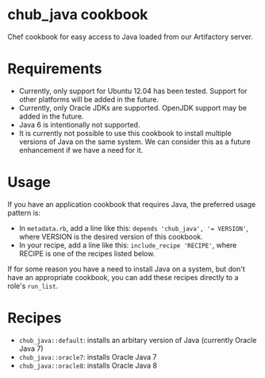 # chub_java cookbook

Chef cookbook for easy access to Java loaded from our Artifactory server.

# Requirements

* Currently, only support for Ubuntu 12.04 has been tested.  Support for other platforms will be added in the future.
* Currently, only Oracle JDKs are supported.  OpenJDK support may be added in the future.
* Java 6 is intentionally not supported.
* It is currently not possible to use this cookbook to install multiple versions of Java on the same system.  We can consider this as a future enhancement if we have a need for it.

# Usage

If you have an application cookbook that requires Java, the preferred usage pattern is:

* In `metadata.rb`, add a line like this: `depends 'chub_java', '= VERSION'`, where VERSION is the desired version of this cookbook.
* In your recipe, add a line like this: `include_recipe 'RECIPE'`, where RECIPE is one of the recipes listed below.

If for some reason you have a need to install Java on a system, but don't have an appropriate cookbook, you can add these recipes directly to a role's `run_list`.

# Recipes

* `chub_java::default`: installs an arbitary version of Java (currently Oracle Java 7)
* `chub_java::oracle7`: installs Oracle Java 7
* `chub_java::oracle8`: installs Oracle Java 8
